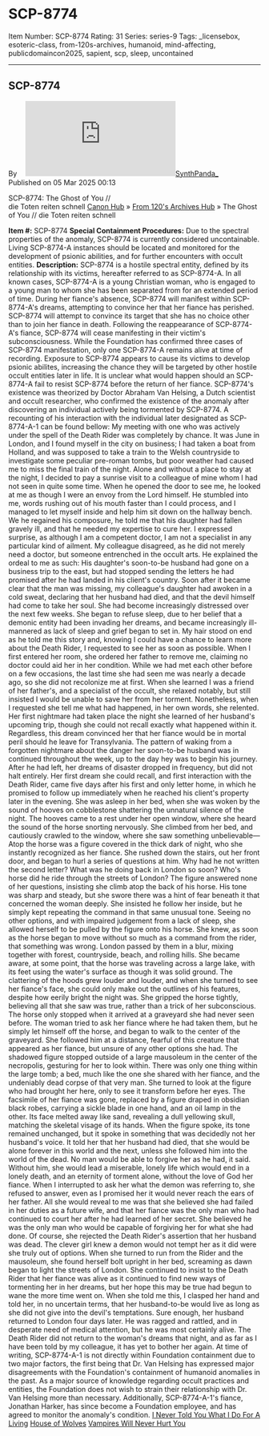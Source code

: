 # SCP-8774
Item Number: SCP-8774
Rating: 31
Series: series-9
Tags: _licensebox, esoteric-class, from-120s-archives, humanoid, mind-affecting, publicdomaincon2025, sapient, scp, sleep, uncontained

---

SCP-8774  
---  
Byㅤ [![SynthPanda_](https://www.wikidot.com/avatar.php?userid=6727977&amp;size=small&amp;timestamp=1751332300)](http://www.wikidot.com/user:info/synthpanda)[SynthPanda_](http://www.wikidot.com/user:info/synthpanda)  
Published on 05 Mar 2025 00:13  
  

SCP-8774: The Ghost of You //  
die Toten reiten schnell
[Canon Hub](/canon-hub) » [From 120's Archives Hub](/from-120-s-archives-hub) » The Ghost of You // die Toten reiten schnell
  
  
**Item #:** SCP-8774 
**Special Containment Procedures:** Due to the spectral properties of the anomaly, SCP-8774 is currently considered uncontainable. Living SCP-8774-A instances should be located and monitored for the development of psionic abilities, and for further encounters with occult entities.
**Description:** SCP-8774 is a hostile spectral entity, defined by its relationship with its victims, hereafter referred to as SCP-8774-A.
In all known cases, SCP-8774-A is a young Christian woman, who is engaged to a young man to whom she has been separated from for an extended period of time. During her fiance's absence, SCP-8774 will manifest within SCP-8774-A's dreams, attempting to convince her that her fiance has perished. SCP-8774 will attempt to convince its target that she has no choice other than to join her fiance in death. Following the reappearance of SCP-8774-A's fiance, SCP-8774 will cease manifesting in their victim's subconsciousness.
While the Foundation has confirmed three cases of SCP-8774 manifestation, only one SCP-8774-A remains alive at time of recording. Exposure to SCP-8774 appears to cause its victims to develop psionic abilites, increasing the chance they will be targeted by other hostile occult entities later in life. It is unclear what would happen should an SCP-8774-A fail to resist SCP-8774 before the return of her fiance.
SCP-8774's existence was theorized by Doctor Abraham Van Helsing, a Dutch scientist and occult researcher, who confirmed the existence of the anomaly after discovering an individual actively being tormented by SCP-8774. A recounting of his interaction with the individual later designated as SCP-8774-A-1 can be found bellow:
My meeting with one who was actively under the spell of the Death Rider was completely by chance. It was June in London, and I found myself in the city on business; I had taken a boat from Holland, and was supposed to take a train to the Welsh countryside to investigate some peculiar pre-roman tombs, but poor weather had caused me to miss the final train of the night. Alone and without a place to stay at the night, I decided to pay a sunrise visit to a colleague of mine whom I had not seen in quite some time. When he opened the door to see me, he looked at me as though I were an envoy from the Lord himself. He stumbled into me, words rushing out of his mouth faster than I could process, and I managed to let myself inside and help him sit down on the hallway bench.
We he regained his composure, he told me that his daughter had fallen gravely ill, and that he needed my expertise to cure her. I expressed surprise, as although I am a competent doctor, I am not a specialist in any particular kind of ailment. My colleague disagreed, as he did not merely need a doctor, but someone entrenched in the occult arts.
He explained the ordeal to me as such: His daughter's soon-to-be husband had gone on a business trip to the east, but had stopped sending the letters he had promised after he had landed in his client's country. Soon after it became clear that the man was missing, my colleague's daughter had awoken in a cold sweat, declaring that her husband had died, and that the devil himself had come to take her soul. She had become increasingly distressed over the next few weeks. She began to refuse sleep, due to her belief that a demonic entity had been invading her dreams, and became increasingly ill-mannered as lack of sleep and grief began to set in. My hair stood on end as he told me this story and, knowing I could have a chance to learn more about the Death Rider, I requested to see her as soon as possible.
When I first entered her room, she ordered her father to remove me, claiming no doctor could aid her in her condition. While we had met each other before on a few occasions, the last time she had seen me was nearly a decade ago, so she did not recolonize me at first. When she learned I was a friend of her father's, and a specialist of the occult, she relaxed notably, but still insisted I would be unable to save her from her torment. Nonetheless, when I requested she tell me what had happened, in her own words, she relented.
Her first nightmare had taken place the night she learned of her husband's upcoming trip, though she could not recall exactly what happened within it. Regardless, this dream convinced her that her fiance would be in mortal peril should he leave for Transylvania. The pattern of waking from a forgotten nightmare about the danger her soon-to-be husband was in continued throughout the week, up to the day hey was to begin his journey. After he had left, her dreams of disaster dropped in frequency, but did not halt entirely. Her first dream she could recall, and first interaction with the Death Rider, came five days after his first and only letter home, in which he promised to follow up immediately when he reached his client's property later in the evening.
She was asleep in her bed, when she was woken by the sound of hooves on cobblestone shattering the unnatural silence of the night. The hooves came to a rest under her open window, where she heard the sound of the horse snorting nervously. She climbed from her bed, and cautiously crawled to the window, where she saw something unbelievable— Atop the horse was a figure covered in the thick dark of night, who she instantly recognized as her fiance.
She rushed down the stairs, out her front door, and began to hurl a series of questions at him. Why had he not written the second letter? What was he doing back in London so soon? Who's horse did he ride through the streets of London? The figure answered none of her questions, insisting she climb atop the back of his horse. His tone was sharp and steady, but she swore there was a hint of fear beneath it that concerned the woman deeply. She insisted he follow her inside, but he simply kept repeating the command in that same unusual tone. Seeing no other options, and with impaired judgement from a lack of sleep, she allowed herself to be pulled by the figure onto his horse.
She knew, as soon as the horse began to move without so much as a command from the rider, that something was wrong. London passed by them in a blur, mixing together with forest, countryside, beach, and rolling hills. She became aware, at some point, that the horse was traveling across a large lake, with its feet using the water's surface as though it was solid ground. The clattering of the hoods grew louder and louder, and when she turned to see her fiance's face, she could only make out the outlines of his features, despite how eerily bright the night was. She gripped the horse tightly, believing all that she saw was true, rather than a trick of her subconscious.
The horse only stopped when it arrived at a graveyard she had never seen before. The woman tried to ask her fiance where he had taken them, but he simply let himself off the horse, and began to walk to the center of the graveyard. She followed him at a distance, fearful of this creature that appeared as her fiance, but unsure of any other options she had. The shadowed figure stopped outside of a large mausoleum in the center of the necropolis, gesturing for her to look within. There was only one thing within the large tomb; a bed, much like the one she shared with her fiance, and the undeniably dead corpse of that very man.
She turned to look at the figure who had brought her here, only to see it transform before her eyes. The facsimile of her fiance was gone, replaced by a figure draped in obsidian black robes, carrying a sickle blade in one hand, and an oil lamp in the other. Its face melted away like sand, revealing a dull yellowing skull, matching the skeletal visage of its hands. When the figure spoke, its tone remained unchanged, but it spoke in something that was decidedly not her husband's voice.
It told her that her husband had died, that she would be alone forever in this world and the next, unless she followed him into the world of the dead. No man would be able to forgive her as he had, it said. Without him, she would lead a miserable, lonely life which would end in a lonely death, and an eternity of torment alone, without the love of God her fiance. When I interrupted to ask her what the demon was referring to, she refused to answer, even as I promised her it would never reach the ears of her father. All she would reveal to me was that she believed she had failed in her duties as a future wife, and that her fiance was the only man who had continued to court her after he had learned of her secret. She believed he was the only man who would be capable of forgiving her for what she had done.
Of course, she rejected the Death Rider's assertion that her husband was dead. The clever girl knew a demon would not tempt her as it did were she truly out of options. When she turned to run from the Rider and the mausoleum, she found herself bolt upright in her bed, screaming as dawn began to light the streets of London. She continued to insist to the Death Rider that her fiance was alive as it continued to find new ways of tormenting her in her dreams, but her hope this may be true had begun to wane the more time went on. When she told me this, I clasped her hand and told her, in no uncertain terms, that her husband-to-be would live as long as she did not give into the devil's temptations.
Sure enough, her husband returned to London four days later. He was ragged and rattled, and in desperate need of medical attention, but he was most certainly alive. The Death Rider did not return to the woman's dreams that night, and as far as I have been told by my colleague, it has yet to bother her again.
At time of writing, SCP-8774-A-1 is not directly within Foundation containment due to two major factors, the first being that Dr. Van Helsing has expressed major disagreements with the Foundation's containment of humanoid anomalies in the past. As a major source of knowledge regarding occult practices and entities, the Foundation does not wish to strain their relationship with Dr. Van Helsing more than necessary. Additionally, SCP-8774-A-1's fiance, Jonathan Harker, has since become a Foundation employee, and has agreed to monitor the anomaly's condition.
[I Never Told You What I Do For A Living](https://scp-wiki.wikidot.com/i-never-told-you-what-i-do-for-a-living)
[House of Wolves](/house-of-wolves-hub)
[Vampires Will Never Hurt You](https://scp-wiki.wikidot.com/vampires-will-never-hurt-you)